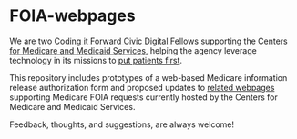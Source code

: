 # FOIA-webpages

We are two [Coding it Forward Civic Digital Fellows](https://codingitforward.com/) supporting the [Centers for Medicare and Medicaid Services](https://www.cms.gov/), helping the agency leverage technology in its missions to [put patients first](https://www.cms.gov/About-CMS/story-page/patients-over-paperwork.html). 

This repository includes prototypes of a web-based Medicare information release authorization form and proposed updates to [related webpages](https://www.cms.gov/Regulations-and-Guidance/Legislation/FOIA/) supporting Medicare FOIA requests currently hosted by the Centers for Medicare and Medicaid Services. 

Feedback, thoughts, and suggestions, are always welcome!